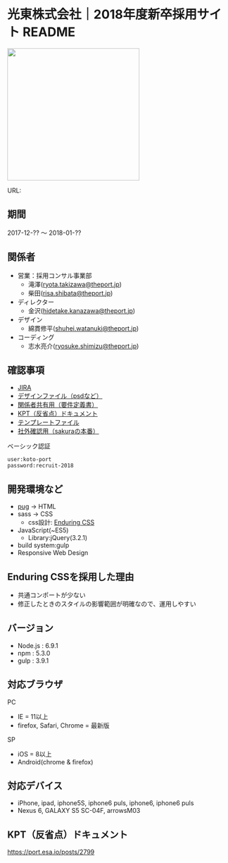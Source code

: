 # 光東株式会社｜2018年度新卒採用サイト README

<img src="./dest/recruit/shinsotsu/assets/img/ogp.png" height="300">

URL:

## 期間

2017-12-?? 〜 2018-01-??

## 関係者
- 営業：採用コンサル事業部
    - 滝澤(ryota.takizawa@theport.jp)
    - 柴田(risa.shibata@theport.jp)
- ディレクター
    - 金沢(hidetake.kanazawa@theport.jp)
- デザイン
    - 綿貫修平(shuhei.watanuki@theport.jp)
- コーディング
    - 志水亮介(ryosuke.shimizu@theport.jp)

## 確認事項
- [JIRA](https://port-development.atlassian.net/browse/INFRAAPP-952)
- [デザインファイル（psdなど）](#)
- [関係者共有用（要件定義書）](#)
- [KPT（反省点）ドキュメント](https://port.esa.io/posts/2799)
- [テンプレートファイル](https://github.com/ryosuketter/static_site_template)
- [社外確認用（sakuraの本番）](http://160.16.51.181:5055/)

ベーシック認証
```
user:koto-port
password:recruit-2018
```

## 開発環境など
- [pug](https://pugjs.org/api/getting-started.html) -> HTML
- sass -> CSS
    - css設計: [Enduring CSS](http://ecss.io/)
- JavaScript(~ES5)
    - Library:jQuery(3.2.1)
- build system:gulp
- Responsive Web Design

## Enduring CSSを採用した理由
- 共通コンポートが少ない
- 修正したときのスタイルの影響範囲が明確なので、運用しやすい

## バージョン
- Node.js : 6.9.1
- npm : 5.3.0
- gulp : 3.9.1

## 対応ブラウザ
PC
- IE = 11以上
- firefox, Safari, Chrome = 最新版

SP
- iOS = 8以上
- Android(chrome & firefox)

## 対応デバイス
- iPhone, ipad, iphone5S, iphone6 puls, iphone6, iphone6 puls
- Nexus 6, GALAXY S5 SC-04F, arrowsM03

## KPT（反省点）ドキュメント
https://port.esa.io/posts/2799
